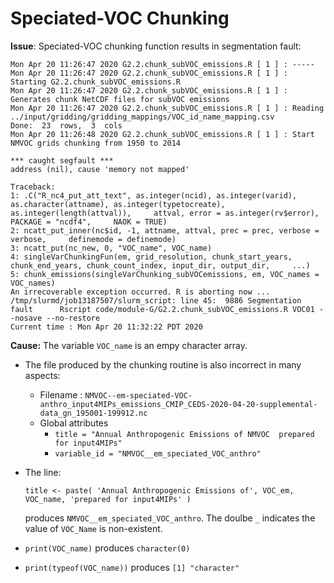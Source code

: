 # Speciated-VOC Chunking

**Issue**: Speciated-VOC chunking function results in segmentation fault:
```
Mon Apr 20 11:26:47 2020 G2.2.chunk_subVOC_emissions.R [ 1 ] : -----
Mon Apr 20 11:26:47 2020 G2.2.chunk_subVOC_emissions.R [ 1 ] : Starting G2.2.chunk_subVOC_emissions.R
Mon Apr 20 11:26:47 2020 G2.2.chunk_subVOC_emissions.R [ 1 ] : Generates chunk NetCDF files for subVOC emissions
Mon Apr 20 11:26:47 2020 G2.2.chunk_subVOC_emissions.R [ 1 ] : Reading ../input/gridding/gridding_mappings/VOC_id_name_mapping.csv
Done:  23  rows,  3  cols
Mon Apr 20 11:26:48 2020 G2.2.chunk_subVOC_emissions.R [ 1 ] : Start NMVOC grids chunking from 1950 to 2014

*** caught segfault ***
address (nil), cause 'memory not mapped'

Traceback:
1: .C("R_nc4_put_att_text", as.integer(ncid), as.integer(varid),     as.character(attname), as.integer(typetocreate), as.integer(length(attval)),     attval, error = as.integer(rv$error), PACKAGE = "ncdf4",     NAOK = TRUE)
2: ncatt_put_inner(nc$id, -1, attname, attval, prec = prec, verbose = verbose,     definemode = definemode)
3: ncatt_put(nc_new, 0, "VOC_name", VOC_name)
4: singleVarChunkingFun(em, grid_resolution, chunk_start_years,     chunk_end_years, chunk_count_index, input_dir, output_dir,     ...)
5: chunk_emissions(singleVarChunking_subVOCemissions, em, VOC_names = VOC_names)
An irrecoverable exception occurred. R is aborting now ...
/tmp/slurmd/job13187507/slurm_script: line 45:  9886 Segmentation fault      Rscript code/module-G/G2.2.chunk_subVOC_emissions.R VOC01 --nosave --no-restore
Current time : Mon Apr 20 11:32:22 PDT 2020 
```
**Cause:** The variable `VOC_name` is an empy character array.

* The file produced by the chunking routine is also incorrect in many aspects:
  * Filename : `NMVOC--em-speciated-VOC-anthro_input4MIPs_emissions_CMIP_CEDS-2020-04-20-supplemental-data_gn_195001-199912.nc`
  * Global attributes
    * `title = "Annual Anthropogenic Emissions of NMVOC  prepared for input4MIPs"`
    * `variable_id = "NMVOC__em_speciated_VOC_anthro"`
  
* The line:
  ```
  title <- paste( 'Annual Anthropogenic Emissions of', VOC_em, VOC_name, 'prepared for input4MIPs' )
  ```
  produces `NMVOC__em_speciated_VOC_anthro`. The doulbe `_` indicates the value of `VOC_Name` is non-existent. 

* `print(VOC_name)` produces `character(0)`
* `print(typeof(VOC_name))` produces `[1] "character"`
